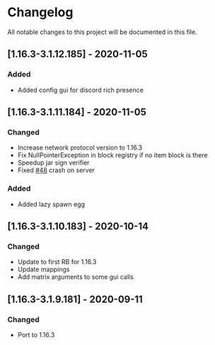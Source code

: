 # Changelog
All notable changes to this project will be documented in this file.

## [1.16.3-3.1.12.185] - 2020-11-05
### Added
 - Added config gui for discord rich presence

## [1.16.3-3.1.11.184] - 2020-11-05
### Changed
 - Increase network protocol version to 1.16.3
 - Fix NullPointerException in block registry if no item block is there
 - Speedup jar sign verifier
 - Fixed [#48](https://github.com/MC-U-Team/U-Team-Core/issues/48) crash on server
 
### Added
 - Added lazy spawn egg

## [1.16.3-3.1.10.183] - 2020-10-14
### Changed
 - Update to first RB for 1.16.3
 - Update mappings
 - Add matrix arguments to some gui calls

## [1.16.3-3.1.9.181] - 2020-09-11
### Changed
 - Port to 1.16.3